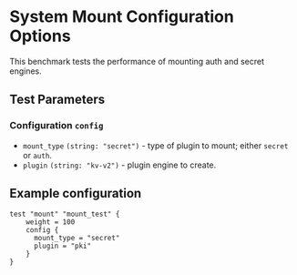 # System Mount Configuration Options

This benchmark tests the performance of mounting auth and secret engines.

## Test Parameters

### Configuration `config`

- `mount_type` `(string: "secret")` - type of plugin to mount; either `secret`
  or `auth`.
- `plugin` `(string: "kv-v2")` - plugin engine to create.

## Example configuration

```hcl
test "mount" "mount_test" {
    weight = 100
    config {
      mount_type = "secret"
      plugin = "pki"
    }
}
```

